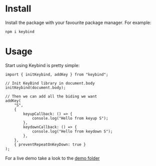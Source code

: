 # Install

Install the package with your favourite package manager. For example:

```
npm i keybind
```

# Usage

Start using Keybind is pretty simple:

```
import { initKeybind, addKey } from "keybind";

// Init KeyBind library in document.body
initKeybind(document.body);

// Then we can add all the biding we want
addKey(
    "S",
    {
        keyupCallback: () => {
            console.log("Hello from keyup S");
        },
        keydownCallback: () => {
            console.log("Hello from keydown S");
        },
    },
    { preventRepeatOnKeyDown: true }
);
```

For a live demo take a look to the [demo folder](https://github.com/longo-andrea/keybind/tree/main/demo)
